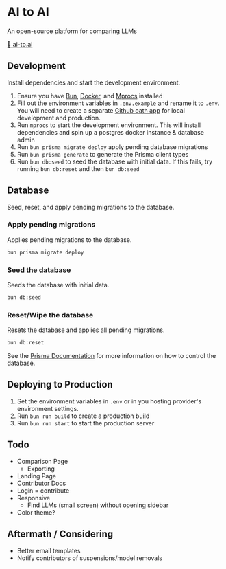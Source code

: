# AI to AI

An open-source platform for comparing LLMs

[🔗 ai-to.ai](https://ai-to.ai)

## Development

Install dependencies and start the development environment.

1. Ensure you have [Bun](https://bun.sh), [Docker](https://docker.com), and [Mprocs](https://github.com/pvolok/mprocs) installed
2. Fill out the environment variables in `.env.example` and rename it to `.env`. You will need to create a separate [Github oath app](https://github.com/settings/developers) for local development and production.
3. Run `mprocs` to start the development environment. This will install dependencies and spin up a postgres docker instance & database admin
4. Run `bun prisma migrate deploy` apply pending database migrations
5. Run `bun prisma generate` to generate the Prisma client types
6. Run `bun db:seed` to seed the database with initial data. If this fails, try running `bun db:reset` and then `bun db:seed`

## Database

Seed, reset, and apply pending migrations to the database.

### Apply pending migrations

Applies pending migrations to the database.

```bash
bun prisma migrate deploy
```

### Seed the database

Seeds the database with initial data.

```bash
bun db:seed
```

### Reset/Wipe the database

Resets the database and applies all pending migrations.

```bash
bun db:reset
```

See the [Prisma Documentation](https://www.prisma.io/docs/orm/tools/prisma-cli) for more information on how to control the database.

## Deploying to Production

1. Set the environment variables in `.env` or in you hosting provider's environment settings.
2. Run `bun run build` to create a production build
3. Run `bun run start` to start the production server

## Todo

- Comparison Page
  - Exporting
- Landing Page
- Contributor Docs
- Login = contribute
- Responsive
  - Find LLMs (small screen) without opening sidebar
- Color theme?

## Aftermath / Considering

- Better email templates
- Notify contributors of suspensions/model removals
